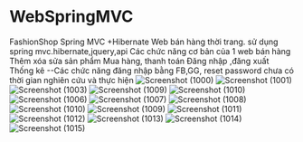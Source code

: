 # WebSpringMVC
FashionShop Spring MVC +Hibernate
Web bán hàng thời trang. sử dụng spring mvc.hibernate,jquery,api
Các chức năng cơ bản của 1 web bán hàng
Thêm xóa sửa sản phẩm
Mua hàng, thanh toán
Đăng nhập ,đăng xuất
Thống kê
--Các chức năng đăng nhập bằng FB,GG, reset password chưa có thời gian nghiên cứu và thực hiện
![Screenshot (1000)](https://user-images.githubusercontent.com/47816501/76776843-dfe34880-67d9-11ea-81dd-e5aed9d72a12.png)
![Screenshot (1001)](https://user-images.githubusercontent.com/47816501/76776846-e1ad0c00-67d9-11ea-92d3-0d1d340ef417.png)
![Screenshot (1003)](https://user-images.githubusercontent.com/47816501/76776849-e376cf80-67d9-11ea-927c-dc09f7f53e4f.png)
![Screenshot (1009)](https://user-images.githubusercontent.com/47816501/76776854-e5d92980-67d9-11ea-8227-8d27bd5929fe.png)
![Screenshot (1010)](https://user-images.githubusercontent.com/47816501/76776861-e83b8380-67d9-11ea-91ef-bf2cc56f1939.png)
![Screenshot (1006)](https://user-images.githubusercontent.com/47816501/76776870-ea9ddd80-67d9-11ea-8f1a-aaa4c21c0ef2.png)
![Screenshot (1007)](https://user-images.githubusercontent.com/47816501/76776873-ed003780-67d9-11ea-8d5a-45a610adc449.png)
![Screenshot (1008)](https://user-images.githubusercontent.com/47816501/76776876-ef629180-67d9-11ea-8f65-f0a6d194203a.png)
![Screenshot (1010)](https://user-images.githubusercontent.com/47816501/76776882-f2f61880-67d9-11ea-84c4-989d5581fc31.png)
![Screenshot (1009)](https://user-images.githubusercontent.com/47816501/76776890-f4bfdc00-67d9-11ea-9370-fb4637925576.png)
![Screenshot (1011)](https://user-images.githubusercontent.com/47816501/76777095-46686680-67da-11ea-8751-8b075d823791.png)
![Screenshot (1012)](https://user-images.githubusercontent.com/47816501/76777102-49635700-67da-11ea-8342-06b9c44b9627.png)
![Screenshot (1013)](https://user-images.githubusercontent.com/47816501/76777108-4a948400-67da-11ea-90d6-505c3b63ae24.png)
![Screenshot (1014)](https://user-images.githubusercontent.com/47816501/76777112-4c5e4780-67da-11ea-9c53-c18834896a99.png)
![Screenshot (1015)](https://user-images.githubusercontent.com/47816501/76777121-4e280b00-67da-11ea-8c18-085b8d374773.png)

